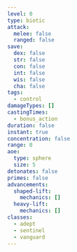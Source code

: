 ```yaml
---
level: 0
type: biotic
attack:
  melee: false
  ranged: false
save:
  dex: false
  str: false
  con: false
  int: false
  wis: false
  cha: false
tags:
  - control
damageTypes: []
castingTimes:
  - bonus_action
duration: false
instant: true
concentration: false
range: 0
aoe:
  type: sphere
  size: 5
detonates: false
primes: false
advancements:
  shaped-lift:
    mechanics: []
  heavy-lift:
    mechanics: []
classes:
  - adept
  - sentinel
  - vanguard
---
```

